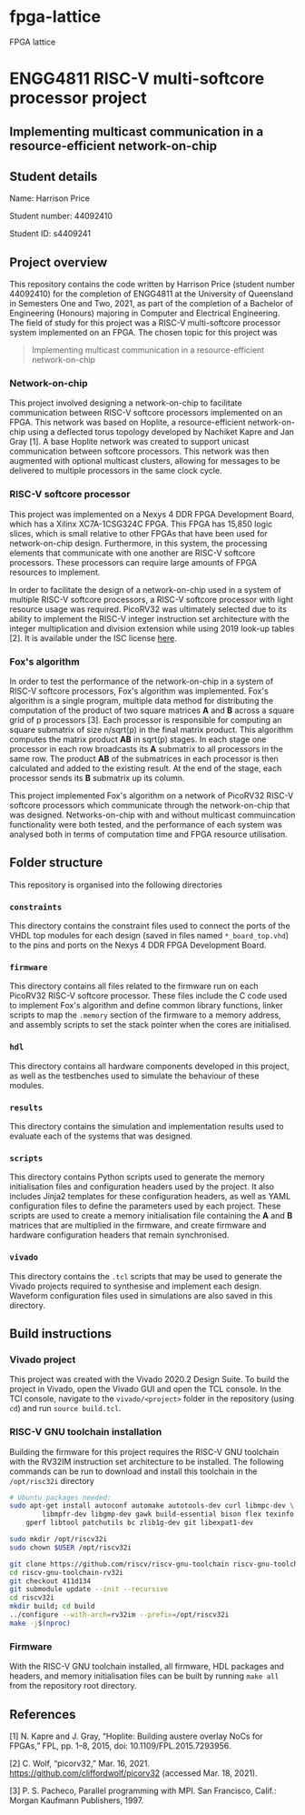 # fpga-lattice

FPGA lattice

# ENGG4811 RISC-V multi-softcore processor project

## Implementing multicast communication in a resource-efficient network-on-chip

## Student details

Name: Harrison Price

Student number: 44092410

Student ID: s4409241

## Project overview
This repository contains the code written by Harrison Price (student number 44092410) for the completion of ENGG4811 at the University of Queensland in Semesters One and Two, 2021, as part of the completion of a Bachelor of Engineering (Honours) majoring in Computer and Electrical Engineering.
The field of study for this project was a RISC-V multi-softcore processor system implemented on an FPGA.
The chosen topic for this project was
> Implementing multicast communication in a resource-efficient network-on-chip

### Network-on-chip
This project involved designing a network-on-chip to facilitate communication between RISC-V softcore processors implemented on an FPGA.
This network was based on Hoplite, a resource-efficient network-on-chip using a deflected torus topology developed by Nachiket Kapre and Jan Gray [1].
A base Hoplite network was created to support unicast communication between softcore processors.
This network was then augmented with optional multicast clusters, allowing for messages to be delivered to multiple processors in the same clock cycle.

### RISC-V softcore processor
This project was implemented on a Nexys 4 DDR FPGA Development Board, which has a Xilinx XC7A-1CSG324C FPGA.
This FPGA has 15,850 logic slices, which is small relative to other FPGAs that have been used for network-on-chip design.
Furthermore, in this system, the processing elements that communicate with one another are RISC-V softcore processors.
These processors can require large amounts of FPGA resources to implement.

In order to facilitate the design of a network-on-chip used in a system of multiple RISC-V softcore processors, a RISC-V softcore processor with light resource usage was required.
PicoRV32 was ultimately selected due to its ability to implement the RISC-V integer instruction set architecture with the integer multiplication and division extension while using 2019 look-up tables [2].
It is available under the ISC license [here](https://github.com/cliffordwolf/picorv32).

### Fox's algorithm
In order to test the performance of the network-on-chip in a system of RISC-V softcore processors, Fox's algorithm was implemented.
Fox's algorithm is a single program, multiple data method for distributing the computation of the product of two square matrices **A** and **B** across a square grid of p processors [3].
Each processor is responsible for computing an square submatrix of size n/sqrt(p) in the final matrix product.
This algorithm computes the matrix product **AB** in sqrt(p) stages.
In each stage one processor in each row broadcasts its **A** submatrix to all processors in the same row.
The product **AB** of the submatrices in each processor is then calculated and added to the existing result.
At the end of the stage, each processor sends its **B** submatrix up its column.

This project implemented Fox's algorithm on a network of PicoRV32 RISC-V softcore processors which communicate through the network-on-chip that was designed.
Networks-on-chip with and without multicast commuincation functionality were both tested, and the performance of each system was analysed both in terms of computation time and FPGA resource utilisation. 

## Folder structure
This repository is organised into the following directories
### `constraints`
This directory contains the constraint files used to connect the ports of the VHDL top modules for each design (saved in files named `*_board_top.vhd`) to the pins and ports on the Nexys 4 DDR FPGA Development Board.

### `firmware`
This directory contains all files related to the firmware run on each PicoRV32 RISC-V softcore processor.
These files include the C code used to implement Fox's algorithm and define common library functions, linker scripts to map the `.memory` section of the firmware to a memory address, and assembly scripts to set the stack pointer when the cores are initialised. 

### `hdl`
This directory contains all hardware components developed in this project, as well as the testbenches used to simulate the behaviour of these modules.

### `results`
This directory contains the simulation and implementation results used to evaluate each of the systems that was designed. 

### `scripts`
This directory contains Python scripts used to generate the memory initialisation files and configuration headers used by the project.
It also includes Jinja2 templates for these configuration headers, as well as YAML configuration files to define the parameters used by each project.
These scripts are used to create a memory initialisation file containing the **A** and **B** matrices that are multiplied in the firmware, and create firmware and hardware configuration headers that remain synchronised.

### `vivado`
This directory contains the `.tcl` scripts that may be used to generate the Vivado projects required to synthesise and implement each design.
Waveform configuration files used in simulations are also saved in this directory.


## Build instructions
### Vivado project
This project was created with the Vivado 2020.2 Design Suite.
To build the project in Vivado, open the Vivado GUI and open the TCL console.
In the TCl console, navigate to the `vivado/<project>` folder in the repository (using `cd`) and run `source build.tcl`.

### RISC-V GNU toolchain installation
Building the firmware for this project requires the RISC-V GNU toolchain with the RV32IM instruction set architecture to be installed.
The following commands can be run to download and install this toolchain in the `/opt/risc32i` directory

```bash
# Ubuntu packages needed:
sudo apt-get install autoconf automake autotools-dev curl libmpc-dev \
        libmpfr-dev libgmp-dev gawk build-essential bison flex texinfo \
    gperf libtool patchutils bc zlib1g-dev git libexpat1-dev

sudo mkdir /opt/riscv32i
sudo chown $USER /opt/riscv32i

git clone https://github.com/riscv/riscv-gnu-toolchain riscv-gnu-toolchain-rv32i
cd riscv-gnu-toolchain-rv32i
git checkout 411d134
git submodule update --init --recursive
cd riscv32i
mkdir build; cd build
../configure --with-arch=rv32im --prefix=/opt/riscv32i
make -j$(nproc)
```

### Firmware
With the RISC-V GNU toolchain installed, all firmware, HDL packages and headers, and memory initialisation files can be built by running `make all` from the repository root directory.

## References
[1] N. Kapre and J. Gray, “Hoplite: Building austere overlay NoCs for FPGAs,” FPL, pp. 1–8, 2015, doi: 10.1109/FPL.2015.7293956.

[2] C. Wolf, “picorv32,” Mar. 16, 2021. https://github.com/cliffordwolf/picorv32 (accessed Mar. 18, 2021).


[3] P. S. Pacheco, Parallel programming with MPI. San Francisco, Calif.: Morgan Kaufmann Publishers, 1997.


